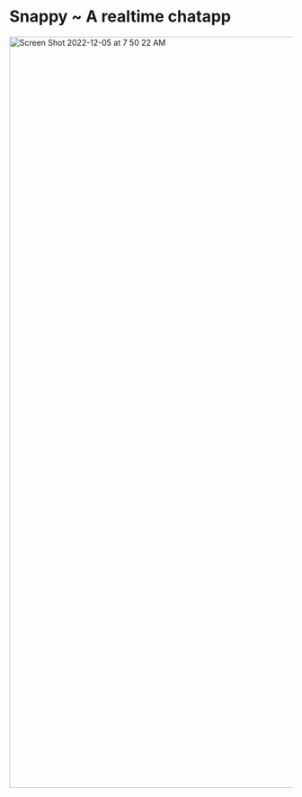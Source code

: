 # Snappy ~ A realtime chatapp
<img width="1336" alt="Screen Shot 2022-12-05 at 7 50 22 AM" src="https://user-images.githubusercontent.com/72148493/205641394-a3011646-bc4c-43c9-881d-192dba4c05fc.png">

